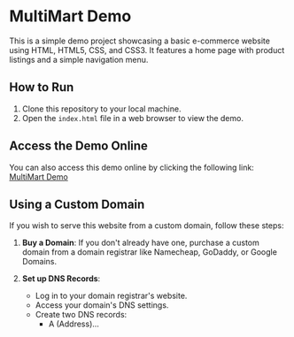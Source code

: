 # MultiMart Demo

This is a simple demo project showcasing a basic e-commerce website using HTML, HTML5, CSS, and CSS3. It features a home page with product listings and a simple navigation menu.

## How to Run

1. Clone this repository to your local machine.
2. Open the `index.html` file in a web browser to view the demo.

## Access the Demo Online

You can also access this demo online by clicking the following link: [MultiMart Demo](https://mohamedsalah986.github.io/Multimart-Demo/)

## Using a Custom Domain

If you wish to serve this website from a custom domain, follow these steps:

1. **Buy a Domain**: If you don't already have one, purchase a custom domain from a domain registrar like Namecheap, GoDaddy, or Google Domains.

2. **Set up DNS Records**:

   - Log in to your domain registrar's website.
   - Access your domain's DNS settings.
   - Create two DNS records:
     - A (Address)...
